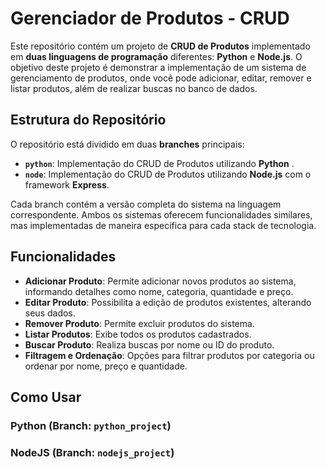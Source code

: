 # Gerenciador de Produtos - CRUD

Este repositório contém um projeto de **CRUD de Produtos** implementado em **duas linguagens de programação** diferentes: **Python** e **Node.js**. O objetivo deste projeto é demonstrar a implementação de um sistema de gerenciamento de produtos, onde você pode adicionar, editar, remover e listar produtos, além de realizar buscas no banco de dados.

## Estrutura do Repositório

O repositório está dividido em duas **branches** principais:

- **`python`**: Implementação do CRUD de Produtos utilizando **Python** .
- **`node`**: Implementação do CRUD de Produtos utilizando **Node.js** com o framework **Express**.

Cada branch contém a versão completa do sistema na linguagem correspondente. Ambos os sistemas oferecem funcionalidades similares, mas implementadas de maneira específica para cada stack de tecnologia.

## Funcionalidades

- **Adicionar Produto**: Permite adicionar novos produtos ao sistema, informando detalhes como nome, categoria, quantidade e preço.
- **Editar Produto**: Possibilita a edição de produtos existentes, alterando seus dados.
- **Remover Produto**: Permite excluir produtos do sistema.
- **Listar Produtos**: Exibe todos os produtos cadastrados.
- **Buscar Produto**: Realiza buscas por nome ou ID do produto.
- **Filtragem e Ordenação**: Opções para filtrar produtos por categoria ou ordenar por nome, preço e quantidade.

## Como Usar

### Python (Branch: `python_project`)

### NodeJS (Branch: `nodejs_project`)

